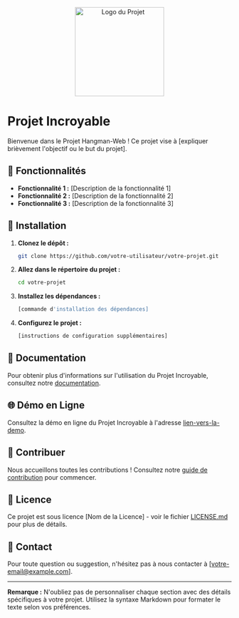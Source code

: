 <p align="center">
  <img src="votre-logo.png" alt="Logo du Projet" width="200">
</p>

# Projet Incroyable

Bienvenue dans le Projet Hangman-Web ! Ce projet vise à [expliquer brièvement l'objectif ou le but du projet].

## 🌟 Fonctionnalités

- **Fonctionnalité 1 :** [Description de la fonctionnalité 1]
- **Fonctionnalité 2 :** [Description de la fonctionnalité 2]
- **Fonctionnalité 3 :** [Description de la fonctionnalité 3]

## 🚀 Installation

1. **Clonez le dépôt :**
    ```bash
    git clone https://github.com/votre-utilisateur/votre-projet.git
    ```

2. **Allez dans le répertoire du projet :**
    ```bash
    cd votre-projet
    ```

3. **Installez les dépendances :**
    ```bash
    [commande d'installation des dépendances]
    ```

4. **Configurez le projet :**
    ```bash
    [instructions de configuration supplémentaires]
    ```

## 📖 Documentation

Pour obtenir plus d'informations sur l'utilisation du Projet Incroyable, consultez notre [documentation](lien-vers-la-doc).

## 🌐 Démo en Ligne

Consultez la démo en ligne du Projet Incroyable à l'adresse [lien-vers-la-demo](lien-vers-la-demo).

## 🤝 Contribuer

Nous accueillons toutes les contributions ! Consultez notre [guide de contribution](CONTRIBUTING.md) pour commencer.

## 📄 Licence

Ce projet est sous licence [Nom de la Licence] - voir le fichier [LICENSE.md](LICENSE.md) pour plus de détails.

## 📧 Contact

Pour toute question ou suggestion, n'hésitez pas à nous contacter à [votre-email@example.com].

---

**Remarque :** N'oubliez pas de personnaliser chaque section avec des détails spécifiques à votre projet. Utilisez la syntaxe Markdown pour formater le texte selon vos préférences.
